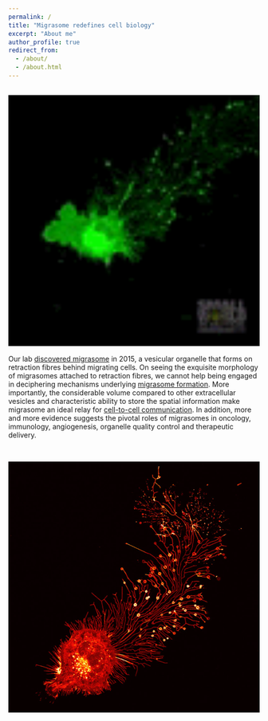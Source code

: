 ```yaml
---
permalink: /
title: "Migrasome redefines cell biology"
excerpt: "About me"
author_profile: true
redirect_from: 
  - /about/
  - /about.html
---
```


<br>

<img src = "https://github.com/LiYuLab/figures-for-liyu-lab-page/raw/master/main/migrasome.gif" width = 800 alt = "migracytosis">

<br>

Our lab [discovered migrasome](https://www.nature.com/articles/cr2014135) in 2015, a vesicular organelle that forms on retraction fibres behind migrating cells. On seeing the exquisite morphology of migrasomes attached to retraction fibres, we cannot help being engaged in deciphering mechanisms underlying [migrasome formation](https://www.nature.com/articles/s41556-019-0367-5). More importantly, the considerable volume compared to other extracellular vesicles and characteristic ability to store the spatial information make migrasome an ideal relay for [cell-to-cell communication](https://www.nature.com/articles/s41556-019-0358-6). In addition, more and more evidence suggests the pivotal roles of migrasomes in oncology, immunology, angiogenesis, organelle quality control and therapeutic delivery.

<br>

!["Red Dragon !!!"](https://github.com/LiYuLab/figures-for-liyu-lab-page/raw/master/migrasome.jpg "Migrasomes formed by a L929 cell")